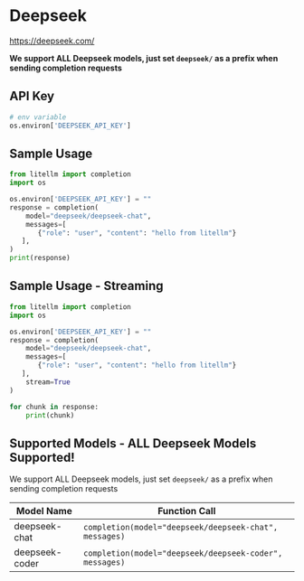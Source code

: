 # Deepseek
https://deepseek.com/

**We support ALL Deepseek models, just set `deepseek/` as a prefix when sending completion requests**

## API Key
```python
# env variable
os.environ['DEEPSEEK_API_KEY']
```

## Sample Usage
```python
from litellm import completion
import os

os.environ['DEEPSEEK_API_KEY'] = ""
response = completion(
    model="deepseek/deepseek-chat", 
    messages=[
       {"role": "user", "content": "hello from litellm"}
   ],
)
print(response)
```

## Sample Usage - Streaming
```python
from litellm import completion
import os

os.environ['DEEPSEEK_API_KEY'] = ""
response = completion(
    model="deepseek/deepseek-chat", 
    messages=[
       {"role": "user", "content": "hello from litellm"}
   ],
    stream=True
)

for chunk in response:
    print(chunk)
```


## Supported Models - ALL Deepseek Models Supported!
We support ALL Deepseek models, just set `deepseek/` as a prefix when sending completion requests

| Model Name               | Function Call                                                                                                                                                      |
|--------------------------|------------------------------------------------------------------------------------------------------------------------------------------------------------------|
| deepseek-chat | `completion(model="deepseek/deepseek-chat", messages)` | 
| deepseek-coder | `completion(model="deepseek/deepseek-coder", messages)` | 


